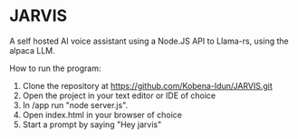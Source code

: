 # JARVIS
A self hosted AI voice assistant using a Node.JS API to Llama-rs, using the alpaca LLM.

How to run the program:
1. Clone the repository at https://github.com/Kobena-Idun/JARVIS.git
2. Open the project in your text editor or IDE of choice
3. In /app run "node server.js".
4. Open index.html in your browser of choice
5. Start a prompt by saying "Hey jarvis"
